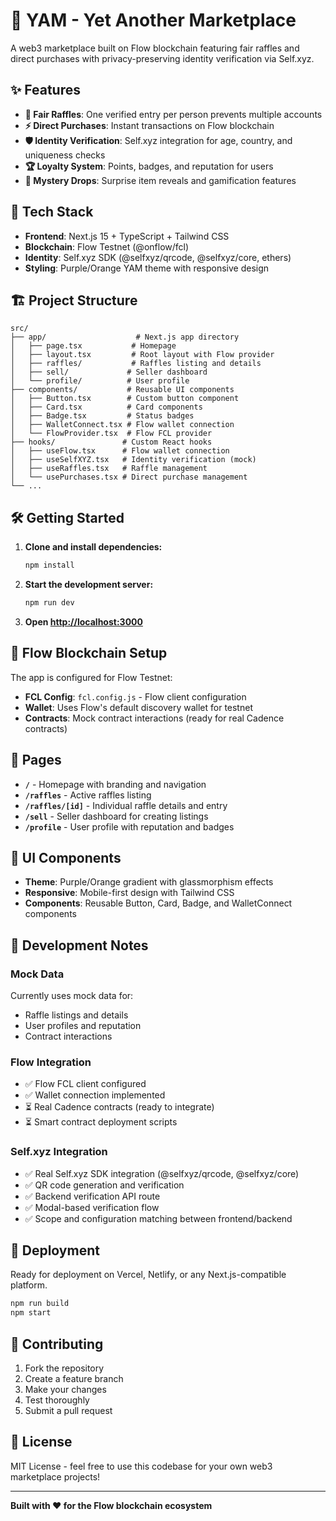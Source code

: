 # 🍠 YAM - Yet Another Marketplace

A web3 marketplace built on Flow blockchain featuring fair raffles and direct purchases with privacy-preserving identity verification via Self.xyz.

## ✨ Features

- **🎰 Fair Raffles**: One verified entry per person prevents multiple accounts
- **⚡ Direct Purchases**: Instant transactions on Flow blockchain
- **🛡️ Identity Verification**: Self.xyz integration for age, country, and uniqueness checks
- **🏆 Loyalty System**: Points, badges, and reputation for users
- **🎁 Mystery Drops**: Surprise item reveals and gamification features

## 🚀 Tech Stack

- **Frontend**: Next.js 15 + TypeScript + Tailwind CSS
- **Blockchain**: Flow Testnet (@onflow/fcl)
- **Identity**: Self.xyz SDK (@selfxyz/qrcode, @selfxyz/core, ethers)
- **Styling**: Purple/Orange YAM theme with responsive design

## 🏗️ Project Structure

```
src/
├── app/                    # Next.js app directory
│   ├── page.tsx           # Homepage
│   ├── layout.tsx         # Root layout with Flow provider
│   ├── raffles/           # Raffles listing and details
│   ├── sell/             # Seller dashboard
│   └── profile/          # User profile
├── components/           # Reusable UI components
│   ├── Button.tsx        # Custom button component
│   ├── Card.tsx          # Card components
│   ├── Badge.tsx         # Status badges
│   ├── WalletConnect.tsx # Flow wallet connection
│   └── FlowProvider.tsx  # Flow FCL provider
├── hooks/               # Custom React hooks
│   ├── useFlow.tsx      # Flow wallet connection
│   ├── useSelfXYZ.tsx   # Identity verification (mock)
│   ├── useRaffles.tsx   # Raffle management
│   └── usePurchases.tsx # Direct purchase management
└── ...
```

## 🛠️ Getting Started

1. **Clone and install dependencies:**
   ```bash
   npm install
   ```

2. **Start the development server:**
   ```bash
   npm run dev
   ```

3. **Open [http://localhost:3000](http://localhost:3000)**

## 🔗 Flow Blockchain Setup

The app is configured for Flow Testnet:

- **FCL Config**: `fcl.config.js` - Flow client configuration
- **Wallet**: Uses Flow's default discovery wallet for testnet
- **Contracts**: Mock contract interactions (ready for real Cadence contracts)

## 📱 Pages

- **`/`** - Homepage with branding and navigation
- **`/raffles`** - Active raffles listing
- **`/raffles/[id]`** - Individual raffle details and entry
- **`/sell`** - Seller dashboard for creating listings
- **`/profile`** - User profile with reputation and badges

## 🎨 UI Components

- **Theme**: Purple/Orange gradient with glassmorphism effects
- **Responsive**: Mobile-first design with Tailwind CSS
- **Components**: Reusable Button, Card, Badge, and WalletConnect components

## 🔧 Development Notes

### Mock Data
Currently uses mock data for:
- Raffle listings and details
- User profiles and reputation
- Contract interactions

### Flow Integration
- ✅ Flow FCL client configured
- ✅ Wallet connection implemented
- ⏳ Real Cadence contracts (ready to integrate)
- ⏳ Smart contract deployment scripts

### Self.xyz Integration
- ✅ Real Self.xyz SDK integration (@selfxyz/qrcode, @selfxyz/core)
- ✅ QR code generation and verification
- ✅ Backend verification API route
- ✅ Modal-based verification flow
- ✅ Scope and configuration matching between frontend/backend

## 🚀 Deployment

Ready for deployment on Vercel, Netlify, or any Next.js-compatible platform.

```bash
npm run build
npm start
```

## 🤝 Contributing

1. Fork the repository
2. Create a feature branch
3. Make your changes
4. Test thoroughly
5. Submit a pull request

## 📄 License

MIT License - feel free to use this codebase for your own web3 marketplace projects!

---

**Built with ❤️ for the Flow blockchain ecosystem**

